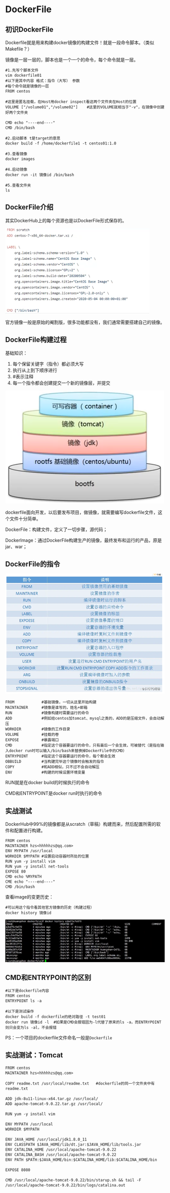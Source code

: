 # DockerFile

## 初识DockerFile

Dockerfile就是用来构建docker镜像的构建文件！就是一段命令脚本。（类似Makefile？）

镜像是一层一层的，脚本也是一个一个的命令，每个命令就是一层。

```shell
#1.先写个脚本文件
vim dockerfile01
#以下是其中内容 格式：指令（大写） 参数
#每个命令就是镜像的一层
FROM centos

#这里是匿名挂载，在Host用docker inspect看这两个文件夹在Host的位置
VOLUME ["/volume01","/volume02"]	#这里的VOLUME就相当于"-v"，在镜像中创建好两个文件夹

CMD echo "----end----"
CMD /bin/bash

#2.启动脚本 t是target的意思
docker build -f /home/dockerfile1 -t centos01:1.0

#3.查看镜像
docker images

#4.启动镜像
docker run -it 镜像id /bin/bash

#5.查看文件夹
ls
```

## DockerFile介绍

其实DockerHub上的每个资源也是以DockerFile形式保存的。

![image-20210831184057530](./images/011.png)

官方镜像一般是原始的阉割版，很多功能都没有，我们通常需要搭建自己的镜像。



## DockerFile构建过程

基础知识：

1. 每个保留关键字（指令）都必须大写
2. 执行从上到下顺序进行
3. #表示注释
4. 每一个指令都会创建提交一个新的镜像层，并提交

![image-20210831184424307](./images/012.png)

dockerfile面向开发，以后要发布项目，做镜像，就需要编写dockerfile文件，这个文件十分简单。

DockerFile：构建文件，定义了一切步骤，源代码；

DockerImage：通过DockerFile构建生产的镜像，最终发布和运行的产品，原是jar、war；



## DockerFile的指令

![image-20210831185242982](./images/013.png)

```shell
FROM			#基础镜像，一切从这里开始构建
MAINTAINER		#镜像是谁写的，姓名+邮箱
RUN				#镜像构建时需要运行的命令
ADD				#例如给centos加tomcat、mysql之类的，ADD的是压缩文件，会自动解压
WORKDIR			#镜像的工作目录
VOLUME			#挂载的卷
EXPOSE			#暴露端口
CMD				#指定这个容器要运行的命令，只有最后一个会生效，可被替代（是指在输入docker run时可以输入/bin/bash来替换掉DockerFile中的CMD）
ENTRYPOINT		#指定这个容器要运行的命令，每个都会生效
OBBUILD			#当构建完毕这个镜像时会触发的指令
COPY			#和ADD相似，只不过不会自动解压
ENV				#构建的时候设置环境变量
```

RUN就是在docker build的时候执行的命令

CMD和ENTRYPOINT是docker run时执行的命令

## 实战测试

DockerHub中99%的镜像都是从scratch（草稿）构建而来，然后配置所需的软件和配置进行构建。

```shell
FROM centos
MAINTAINER hzs<hhhhhzs@qq.com>
ENV MYPATH /usr/local
WORKDIR $MYPATH	#设置启动容器时所处的位置
RUN yum -y install vim
RUN yum -y install net-tools
EXPOSE 80
CMD echo %MYPATH
CME echo "----end----"
CMD /bin/bash
```

查看image的变更历史：

```shell
#可以用这个指令看其他官方镜像的历史（构建过程）
docker history 镜像id
```

![image-20210831192412381](./images/014.png)



## CMD和ENTRYPOINT的区别

```shell
#以下是dockerfile内容
FROM centos
ENTRYPOINT ls -a

#以下是测试操作
docker build -f dockerfile的绝对路径 -t test01
docker run 镜像id -l	#如果是CMD会报错因为-l代替了原来的ls -a，而ENTRYPOINT则只会变为ls -al，不会报错
```

PS：一个项目的dockerfile文件命名一般是``Dockerfile``



## 实战测试：Tomcat

```shell
FROM centos
MAINTAINER hzs<hhhhhzs@qq.com>

COPY readme.txt /usr/local/readme.txt	#dockerfile的同一个文件夹中有readme.txt

ADD jdk-8u11-linux-x64.tar.gz /usr/local/
ADD apache-tomcat-9.0.22.tar.gz /usr/local/

RUN yum -y install vim

ENV MYPATH /usr/local
WORKDIR $MYPATH

ENV JAVA_HOME /usr/local/jdk1.8.0_11
ENV CLASSPATH $JAVA_HOME/lib/dt.jar:$JAVA_HOME/lib/tools.jar
ENV CATALINA_HOME /usr/local/apache-tomcat-9.0.22
ENV CATALINA_BASH /usr/local/apache-tomcat-9.0.22
ENV PATH $PATH:$JAVA_HOME/bin:$CATALINA_HOME/lib:$CATALINA_HOME/bin

EXPOSE 8080

CMD /usr/local/apache-tomcat-9.0.22/bin/starup.sh && tail -F /usr/local/apache-tomcat-9.0.22/bin/logs/catalina.out
```

